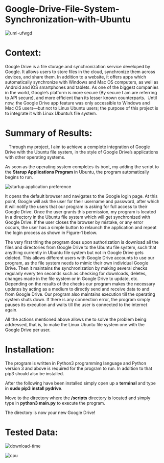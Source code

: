 # Google-Drive-File-System-Synchronization-with-Ubuntu

![uml-ufwgd](https://cloud.githubusercontent.com/assets/25164326/25222441/76c2baf4-2586-11e7-8cfa-7133bd97cd87.png)

# Context:

Google Drive is a file storage and synchronization service developed by Google. It allows users to store files in the cloud, synchronize them across devices, and share them. In addition to a website, it offers apps which automatically synchronize with Windows and Mac OS computers, as well as Android and iOS smartphones and tablets.
As one of the biggest companies in the world, Google’s platform is more secure (By secure I am are referring to API secure), and more efficient than its lesser known counterparts.  Until now, the Google Drive app feature was only accessible to Windows and Mac OS users—but not to Linux Ubuntu users; the purpose of this project is to integrate it with Linux Ubuntu’s file system.

# Summary of Results:
  
Through my project, I aim to achieve a complete integration of Google Drive with the Ubuntu file system, in the style of Google Drive’s applications with other operating systems.

As soon as the operating system completes its boot, my adding the script to the **Starup Applications Program** in Ubuntu, the program automatically begins to run. 

![startup application preference](https://cloud.githubusercontent.com/assets/25164326/25222228/eb228ec0-2585-11e7-9cba-3810ae427d3a.png)

It opens the default browser and navigates to the Google login page. At this point, Google will ask the user for their username and password, after which it will notify the users that our program is asking for full access to their Google Drive. Once the user grants this permission, my program is located in a directory in the Ubuntu file system which will get synchronized with Google Drive. If the user closes the browser by mistake, or any error occurs, the user has a simple button to relaunch the application and repeat the login process as shown in Figure-1 below.

The very first thing the program does upon authorization is download all the files and directories from Google Drive to the Ubuntu file system, such that anything currently in Ubuntu file system but not in Google Drive gets deleted. This allows different users with Google Drive accounts to use our program, as the file system needs to mimic their own individual Google Drive. Then it maintains the synchronization by making several checks regularly every ten seconds such as checking for downloads, deletes, changes made in the file system or in Google Drive to update, etc. Depending on the results of the checks our program makes the necessary updates by acting as a medium to directly send and receive data to and from Google Drive. Our program also maintains execution till the operating system shuts down. If there is any connection error, the program simply pauses its execution and waits till the user is connected to the internet again.

All the actions mentioned above allows me to solve the problem being addressed, that is, to make the Linux Ubuntu file system one with the Google Drive per user.

# Installation:

The program is written in Python3 programming language and Python version 3 and above is required for the program to run. In addition to that pip3 should also be installed.

After the following have been installed simply open up a **terminal** and type in **sudo pip3 install pydrive**.

Move to the directory where the **/scripts** directory is located and simply type in **python3 __main__.py** to execute the program.

The directory is now your new Google Drive!


# Tested Data:

![download-time](https://cloud.githubusercontent.com/assets/25164326/25222414/64a954cc-2586-11e7-804a-3e9a2ac55296.png)



![cpu](https://cloud.githubusercontent.com/assets/25164326/25223340/279c0216-2589-11e7-8103-dbc1e805b30e.png)


